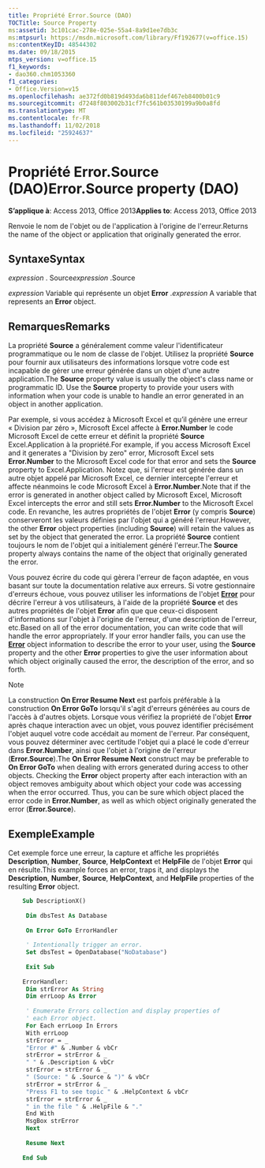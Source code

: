 ```yaml
---
title: Propriété Error.Source (DAO)
TOCTitle: Source Property
ms:assetid: 3c101cac-278e-025e-55a4-8a9d1ee7db3c
ms:mtpsurl: https://msdn.microsoft.com/library/Ff192677(v=office.15)
ms:contentKeyID: 48544302
ms.date: 09/18/2015
mtps_version: v=office.15
f1_keywords:
- dao360.chm1053360
f1_categories:
- Office.Version=v15
ms.openlocfilehash: ae372fd0b819d493da6b811def467eb8400b01c9
ms.sourcegitcommit: d7248f803002b31cf7fc561b03530199a9b0a8fd
ms.translationtype: MT
ms.contentlocale: fr-FR
ms.lasthandoff: 11/02/2018
ms.locfileid: "25924637"
---
```

# <a name="errorsource-property-dao"></a><span data-ttu-id="83031-102">Propriété Error.Source (DAO)</span><span class="sxs-lookup"><span data-stu-id="83031-102">Error.Source property (DAO)</span></span>


<span data-ttu-id="83031-103">**S’applique à**: Access 2013, Office 2013</span><span class="sxs-lookup"><span data-stu-id="83031-103">**Applies to**: Access 2013, Office 2013</span></span>


<span data-ttu-id="83031-104">Renvoie le nom de l'objet ou de l'application à l'origine de l'erreur.</span><span class="sxs-lookup"><span data-stu-id="83031-104">Returns the name of the object or application that originally generated the error.</span></span>

## <a name="syntax"></a><span data-ttu-id="83031-105">Syntaxe</span><span class="sxs-lookup"><span data-stu-id="83031-105">Syntax</span></span>

<span data-ttu-id="83031-106">*expression* . Source</span><span class="sxs-lookup"><span data-stu-id="83031-106">*expression* .Source</span></span>

<span data-ttu-id="83031-107">*expression* Variable qui représente un objet **Error** .</span><span class="sxs-lookup"><span data-stu-id="83031-107">*expression* A variable that represents an **Error** object.</span></span>

## <a name="remarks"></a><span data-ttu-id="83031-108">Remarques</span><span class="sxs-lookup"><span data-stu-id="83031-108">Remarks</span></span>

<span data-ttu-id="83031-p101">La propriété **Source** a généralement comme valeur l'identificateur programmatique ou le nom de classe de l'objet. Utilisez la propriété **Source** pour fournir aux utilisateurs des informations lorsque votre code est incapable de gérer une erreur générée dans un objet d'une autre application.</span><span class="sxs-lookup"><span data-stu-id="83031-p101">The **Source** property value is usually the object's class name or programmatic ID. Use the **Source** property to provide your users with information when your code is unable to handle an error generated in an object in another application.</span></span>

<span data-ttu-id="83031-111">Par exemple, si vous accédez à Microsoft Excel et qu’il génère une erreur « Division par zéro », Microsoft Excel affecte à **Error.Number** le code Microsoft Excel de cette erreur et définit la propriété **Source** Excel.Application à la propriété.</span><span class="sxs-lookup"><span data-stu-id="83031-111">For example, if you access Microsoft Excel and it generates a "Division by zero" error, Microsoft Excel sets **Error.Number** to the Microsoft Excel code for that error and sets the **Source** property to Excel.Application.</span></span> <span data-ttu-id="83031-112">Notez que, si l'erreur est générée dans un autre objet appelé par Microsoft Excel, ce dernier intercepte l'erreur et affecte néanmoins le code Microsoft Excel à **Error.Number**.</span><span class="sxs-lookup"><span data-stu-id="83031-112">Note that if the error is generated in another object called by Microsoft Excel, Microsoft Excel intercepts the error and still sets **Error.Number** to the Microsoft Excel code.</span></span> <span data-ttu-id="83031-113">En revanche, les autres propriétés de l'objet **Error** (y compris **Source**) conserveront les valeurs définies par l'objet qui a généré l'erreur.</span><span class="sxs-lookup"><span data-stu-id="83031-113">However, the other **Error** object properties (including **Source**) will retain the values as set by the object that generated the error.</span></span> <span data-ttu-id="83031-114">La propriété **Source** contient toujours le nom de l'objet qui a initialement généré l'erreur.</span><span class="sxs-lookup"><span data-stu-id="83031-114">The **Source** property always contains the name of the object that originally generated the error.</span></span>

<span data-ttu-id="83031-p103">Vous pouvez écrire du code qui gèrera l'erreur de façon adaptée, en vous basant sur toute la documentation relative aux erreurs. Si votre gestionnaire d'erreurs échoue, vous pouvez utiliser les informations de l'objet **[Error](error-object-dao.md)** pour décrire l'erreur à vos utilisateurs, à l'aide de la propriété **Source** et des autres propriétés de l'objet **Error** afin que que ceux-ci disposent d'informations sur l'objet à l'origine de l'erreur, d'une description de l'erreur, etc.</span><span class="sxs-lookup"><span data-stu-id="83031-p103">Based on all of the error documentation, you can write code that will handle the error appropriately. If your error handler fails, you can use the **[Error](error-object-dao.md)** object information to describe the error to your user, using the **Source** property and the other **Error** properties to give the user information about which object originally caused the error, the description of the error, and so forth.</span></span>


> [!NOTE]
> <span data-ttu-id="83031-p104">La construction **On Error Resume Next** est parfois préférable à la construction **On Error GoTo** lorsqu'il s'agit d'erreurs générées au cours de l'accès à d'autres objets. Lorsque vous vérifiez la propriété de l'objet **Error** après chaque interaction avec un objet, vous pouvez identifier précisément l'objet auquel votre code accédait au moment de l'erreur. Par conséquent, vous pouvez déterminer avec certitude l'objet qui a placé le code d'erreur dans **Error.Number**, ainsi que l'objet à l'origine de l'erreur (**Error.Source**).</span><span class="sxs-lookup"><span data-stu-id="83031-p104">The **On Error Resume Next** construct may be preferable to **On Error GoTo** when dealing with errors generated during access to other objects. Checking the **Error** object property after each interaction with an object removes ambiguity about which object your code was accessing when the error occurred. Thus, you can be sure which object placed the error code in **Error.Number**, as well as which object originally generated the error (**Error.Source**).</span></span>

## <a name="example"></a><span data-ttu-id="83031-120">Exemple</span><span class="sxs-lookup"><span data-stu-id="83031-120">Example</span></span>

<span data-ttu-id="83031-121">Cet exemple force une erreur, la capture et affiche les propriétés **Description**, **Number**, **Source**, **HelpContext** et **HelpFile** de l'objet **Error** qui en résulte.</span><span class="sxs-lookup"><span data-stu-id="83031-121">This example forces an error, traps it, and displays the **Description**, **Number**, **Source**, **HelpContext**, and **HelpFile** properties of the resulting **Error** object.</span></span>

```vb
    Sub DescriptionX() 
     
     Dim dbsTest As Database 
     
     On Error GoTo ErrorHandler 
     
     ' Intentionally trigger an error. 
     Set dbsTest = OpenDatabase("NoDatabase") 
     
     Exit Sub 
     
    ErrorHandler: 
     Dim strError As String 
     Dim errLoop As Error 
     
     ' Enumerate Errors collection and display properties of 
     ' each Error object. 
     For Each errLoop In Errors 
     With errLoop 
     strError = _ 
     "Error #" & .Number & vbCr 
     strError = strError & _ 
     " " & .Description & vbCr 
     strError = strError & _ 
     " (Source: " & .Source & ")" & vbCr 
     strError = strError & _ 
     "Press F1 to see topic " & .HelpContext & vbCr 
     strError = strError & _ 
     " in the file " & .HelpFile & "." 
     End With 
     MsgBox strError 
     Next 
     
     Resume Next 
     
    End Sub
```
